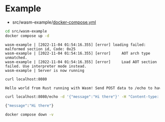 # Example

- src/wasm-example/[docker-compose.yml](src/wasm-example/docker-compose.yml)

```bash
cd src/wasm-example
docker compose up -d
```

```log
wasm-example | [2022-11-04 01:54:16.355] [error] loading failed: malformed section id, Code: 0x25
wasm-example | [2022-11-04 01:54:16.355] [error]     AOT arch type unmatched.
wasm-example | [2022-11-04 01:54:16.355] [error]     Load AOT section failed. Use interpreter mode instead.
wasm-example | Server is now running
```

```bash
curl localhost:8080

Hello world from Rust running with Wasm! Send POST data to /echo to have it echoed back to you
```

```bash
curl localhost:8080/echo -d '{"message":"Hi there"}' -H "Content-type: application/json"

{"message":"Hi there"}
```

```bash
docker compose down -v
```
